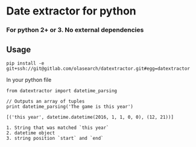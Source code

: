# Date extractor for python

### For python 2+ or 3. No external dependencies

## Usage

````
pip install -e git+ssh://git@gitlab.com/olasearch/datextractor.git#egg=datextractor
````

In your python file

````
from datextractor import datetime_parsing

// Outputs an array of tuples
print datetime_parsing('The game is this year')

[('this year', datetime.datetime(2016, 1, 1, 0, 0), (12, 21))]

1. String that was matched `this year`
2. datetime object
3. string position `start` and `end`
````
